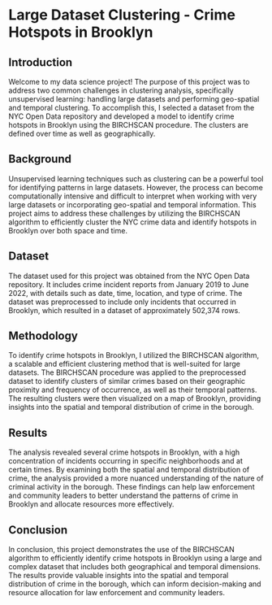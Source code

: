 # Large Dataset Clustering - Crime Hotspots in Brooklyn

## Introduction

Welcome to my data science project! The purpose of this project was to address two common challenges in clustering analysis, specifically unsupervised learning: handling large datasets and performing geo-spatial and temporal clustering. To accomplish this, I selected a dataset from the NYC Open Data repository and developed a model to identify crime hotspots in Brooklyn using the BIRCHSCAN procedure. The clusters are defined over time as well as geographically.

## Background

Unsupervised learning techniques such as clustering can be a powerful tool for identifying patterns in large datasets. However, the process can become computationally intensive and difficult to interpret when working with very large datasets or incorporating geo-spatial and temporal information. This project aims to address these challenges by utilizing the BIRCHSCAN algorithm to efficiently cluster the NYC crime data and identify hotspots in Brooklyn over both space and time.

## Dataset

The dataset used for this project was obtained from the NYC Open Data repository. It includes crime incident reports from January 2019 to June 2022, with details such as date, time, location, and type of crime. The dataset was preprocessed to include only incidents that occurred in Brooklyn, which resulted in a dataset of approximately 502,374 rows.

## Methodology

To identify crime hotspots in Brooklyn, I utilized the BIRCHSCAN algorithm, a scalable and efficient clustering method that is well-suited for large datasets. The BIRCHSCAN procedure was applied to the preprocessed dataset to identify clusters of similar crimes based on their geographic proximity and frequency of occurrence, as well as their temporal patterns. The resulting clusters were then visualized on a map of Brooklyn, providing insights into the spatial and temporal distribution of crime in the borough.

## Results

The analysis revealed several crime hotspots in Brooklyn, with a high concentration of incidents occurring in specific neighborhoods and at certain times. By examining both the spatial and temporal distribution of crime, the analysis provided a more nuanced understanding of the nature of criminal activity in the borough. These findings can help law enforcement and community leaders to better understand the patterns of crime in Brooklyn and allocate resources more effectively.

## Conclusion

In conclusion, this project demonstrates the use of the BIRCHSCAN algorithm to efficiently identify crime hotspots in Brooklyn using a large and complex dataset that includes both geographical and temporal dimensions. The results provide valuable insights into the spatial and temporal distribution of crime in the borough, which can inform decision-making and resource allocation for law enforcement and community leaders.